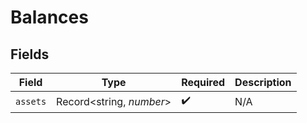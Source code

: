 # Balances


## Fields

| Field                    | Type                     | Required                 | Description              |
| ------------------------ | ------------------------ | ------------------------ | ------------------------ |
| `assets`                 | Record<string, *number*> | :heavy_check_mark:       | N/A                      |
